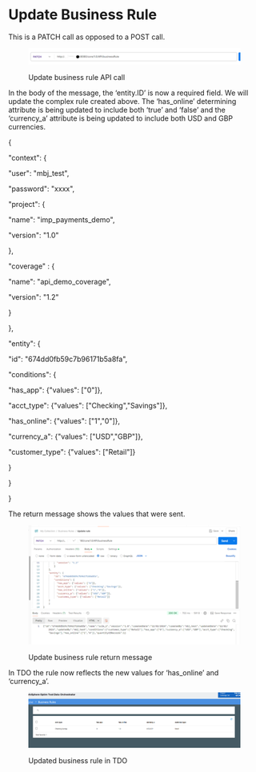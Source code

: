 # Update Business Rule

This is a PATCH call as opposed to a POST call.

&#x20;

<figure><img src="../../../../../.gitbook/assets/image (85).png" alt=""><figcaption><p>Update business rule API call</p></figcaption></figure>

&#x20;&#x20;

In the body of the message, the ‘entity.ID’ is now a required field.  We will update the complex rule created above.  The ‘has\_online’ determining attribute is being updated to include both ‘true’ and ‘false’ and the ‘currency\_a’ attribute is being updated to include both USD and GBP currencies.

&#x20;

&#x20;

{

&#x20;   "context": {

&#x20;       "user": "mbj\_test",

&#x20;       "password": "xxxx",

&#x20;       "project": {

&#x20;           "name": "imp\_payments\_demo",

&#x20;           "version": "1.0"

&#x20;       },

&#x20;       "coverage" : {

&#x20;           "name": "api\_demo\_coverage",

&#x20;         "version": "1.2"

&#x20;       }

&#x20;   },

&#x20;   "entity": {

&#x20;       "id": "674dd0fb59c7b96171b5a8fa",

&#x20;       "conditions": {

&#x20;         "has\_app": {"values": \["0"]},

&#x20;         "acct\_type": {"values": \["Checking","Savings"]},

&#x20;         "has\_online": {"values": \["1","0"]},

&#x20;         "currency\_a": {"values": \["USD","GBP"]},

&#x20;         "customer\_type": {"values": \["Retail"]}

&#x20;   }

&#x20;   }

}

&#x20;

The return message shows the values that were sent.

&#x20;&#x20;

<figure><img src="../../../../../.gitbook/assets/image (86).png" alt=""><figcaption><p>Update business rule return message</p></figcaption></figure>

&#x20;

In TDO the rule now reflects the new values for ‘has\_online’ and ‘currency\_a’.

&#x20;

<figure><img src="../../../../../.gitbook/assets/image (87).png" alt=""><figcaption><p>Updated business rule in TDO</p></figcaption></figure>
